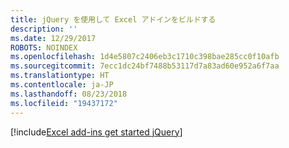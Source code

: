 ```yaml
---
title: jQuery を使用して Excel アドインをビルドする
description: ''
ms.date: 12/29/2017
ROBOTS: NOINDEX
ms.openlocfilehash: 1d4e5807c2406eb3c1710c398bae285cc0f10afb
ms.sourcegitcommit: 7ecc1dc24bf7488b53117d7a83ad60e952a6f7aa
ms.translationtype: HT
ms.contentlocale: ja-JP
ms.lasthandoff: 08/23/2018
ms.locfileid: "19437172"
---
```

[!include[Excel add-ins get started jQuery](../includes/file-get-started-excel-jquery.md)]
